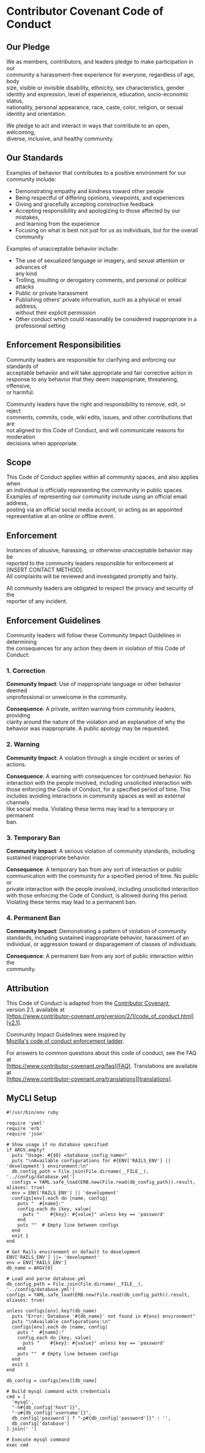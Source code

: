 # Contributor Covenant Code of Conduct

## Our Pledge

We as members, contributors, and leaders pledge to make participation in our  
community a harassment-free experience for everyone, regardless of age, body  
size, visible or invisible disability, ethnicity, sex characteristics, gender  
identity and expression, level of experience, education, socio-economic status,  
nationality, personal appearance, race, caste, color, religion, or sexual  
identity and orientation.  

We pledge to act and interact in ways that contribute to an open, welcoming,  
diverse, inclusive, and healthy community.  

## Our Standards

Examples of behavior that contributes to a positive environment for our  
community include:  

* Demonstrating empathy and kindness toward other people  
* Being respectful of differing opinions, viewpoints, and experiences  
* Giving and gracefully accepting constructive feedback  
* Accepting responsibility and apologizing to those affected by our mistakes,  
  and learning from the experience  
* Focusing on what is best not just for us as individuals, but for the overall  
  community  

Examples of unacceptable behavior include:  

* The use of sexualized language or imagery, and sexual attention or advances of  
  any kind  
* Trolling, insulting or derogatory comments, and personal or political attacks  
* Public or private harassment  
* Publishing others' private information, such as a physical or email address,  
  without their explicit permission  
* Other conduct which could reasonably be considered inappropriate in a  
  professional setting  

## Enforcement Responsibilities

Community leaders are responsible for clarifying and enforcing our standards of  
acceptable behavior and will take appropriate and fair corrective action in  
response to any behavior that they deem inappropriate, threatening, offensive,  
or harmful.  

Community leaders have the right and responsibility to remove, edit, or reject  
comments, commits, code, wiki edits, issues, and other contributions that are  
not aligned to this Code of Conduct, and will communicate reasons for moderation  
decisions when appropriate.  

## Scope

This Code of Conduct applies within all community spaces, and also applies when  
an individual is officially representing the community in public spaces.  
Examples of representing our community include using an official email address,  
posting via an official social media account, or acting as an appointed  
representative at an online or offline event.  

## Enforcement

Instances of abusive, harassing, or otherwise unacceptable behavior may be  
reported to the community leaders responsible for enforcement at  
[INSERT CONTACT METHOD].  
All complaints will be reviewed and investigated promptly and fairly.  

All community leaders are obligated to respect the privacy and security of the  
reporter of any incident.  

## Enforcement Guidelines

Community leaders will follow these Community Impact Guidelines in determining  
the consequences for any action they deem in violation of this Code of Conduct:  

### 1. Correction

**Community Impact**: Use of inappropriate language or other behavior deemed  
unprofessional or unwelcome in the community.  

**Consequence**: A private, written warning from community leaders, providing  
clarity around the nature of the violation and an explanation of why the  
behavior was inappropriate. A public apology may be requested.  

### 2. Warning

**Community Impact**: A violation through a single incident or series of  
actions.  

**Consequence**: A warning with consequences for continued behavior. No  
interaction with the people involved, including unsolicited interaction with  
those enforcing the Code of Conduct, for a specified period of time. This  
includes avoiding interactions in community spaces as well as external channels  
like social media. Violating these terms may lead to a temporary or permanent  
ban.  

### 3. Temporary Ban

**Community Impact**: A serious violation of community standards, including  
sustained inappropriate behavior.  

**Consequence**: A temporary ban from any sort of interaction or public  
communication with the community for a specified period of time. No public or  
private interaction with the people involved, including unsolicited interaction  
with those enforcing the Code of Conduct, is allowed during this period.  
Violating these terms may lead to a permanent ban.  

### 4. Permanent Ban

**Community Impact**: Demonstrating a pattern of violation of community  
standards, including sustained inappropriate behavior, harassment of an  
individual, or aggression toward or disparagement of classes of individuals.  

**Consequence**: A permanent ban from any sort of public interaction within the  
community.  

## Attribution

This Code of Conduct is adapted from the [Contributor Covenant][homepage],  
version 2.1, available at  
[https://www.contributor-covenant.org/version/2/1/code_of_conduct.html][v2.1].  

Community Impact Guidelines were inspired by  
[Mozilla's code of conduct enforcement ladder][Mozilla CoC].  

For answers to common questions about this code of conduct, see the FAQ at  
[https://www.contributor-covenant.org/faq][FAQ]. Translations are available at  
[https://www.contributor-covenant.org/translations][translations].  

[homepage]: https://www.contributor-covenant.org  
[v2.1]: https://www.contributor-covenant.org/version/2/1/code_of_conduct.html  
[Mozilla CoC]: https://github.com/mozilla/diversity  
[FAQ]: https://www.contributor-covenant.org/faq  
[translations]: https://www.contributor-covenant.org/translations  


## MyCLI Setup

```  
#!/usr/bin/env ruby

require 'yaml'  
require 'erb'  
require 'json'  

# Show usage if no database specified
if ARGV.empty?  
  puts "Usage: #{$0} <database_config_name>"  
  puts "\nAvailable configurations for #{ENV['RAILS_ENV'] || 'development'} environment:\n"  
  db_config_path = File.join(File.dirname(__FILE__), '../config/database.yml')  
  configs = YAML.safe_load(ERB.new(File.read(db_config_path)).result, aliases: true)  
  env = ENV['RAILS_ENV'] || 'development'  
  configs[env].each do |name, config|  
    puts "  #{name}:"  
    config.each do |key, value|  
      puts "    #{key}: #{value}" unless key == 'password'  
    end  
    puts ""  # Empty line between configs  
  end  
  exit 1  
end  

# Get Rails environment or default to development
ENV['RAILS_ENV'] ||= 'development'  
env = ENV['RAILS_ENV']  
db_name = ARGV[0]  

# Load and parse database.yml
db_config_path = File.join(File.dirname(__FILE__), '../config/database.yml')  
configs = YAML.safe_load(ERB.new(File.read(db_config_path)).result, aliases: true)  

unless configs[env].key?(db_name)  
  puts "Error: Database '#{db_name}' not found in #{env} environment"  
  puts "\nAvailable configurations:\n"  
  configs[env].each do |name, config|  
    puts "  #{name}:"  
    config.each do |key, value|  
      puts "    #{key}: #{value}" unless key == 'password'  
    end  
    puts ""  # Empty line between configs  
  end  
  exit 1  
end  

db_config = configs[env][db_name]  

# Build mysql command with credentials
cmd = [  
  'mysql',  
  "-h#{db_config['host']}",  
  "-u#{db_config['username']}",  
  db_config['password'] ? "-p#{db_config['password']}" : '',  
  db_config['database']  
].join(' ')  

# Execute mysql command
exec cmd  
```  